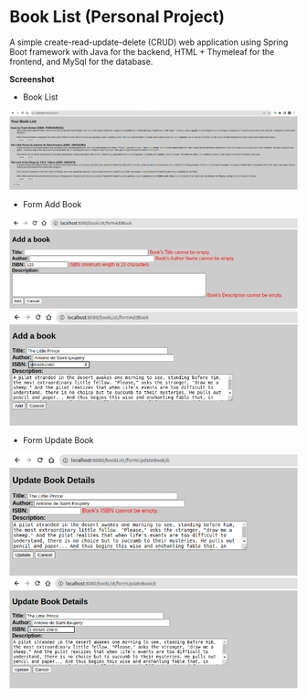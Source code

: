# Book List (Personal Project)

A simple create-read-update-delete (CRUD) web application using Spring Boot framework with Java for the backend, HTML + Thymeleaf for the frontend, and MySql for the database.

**Screenshot** <br/>
- Book List <br/>
<p float="left">
  <img src="https://github.com/muhammad-fachrizal/booklist/blob/main/screenshot/book_list.png" > <br/>
</p>

- Form Add Book <br/>
<p float="left">
  <img src="https://github.com/muhammad-fachrizal/booklist/blob/main/screenshot/form_add_book_1.png" > 
  <img src="https://github.com/muhammad-fachrizal/booklist/blob/main/screenshot/form_add_book_2.png" > 
</p>

- Form Update Book <br/>
<p float="left">
  <img src="https://github.com/muhammad-fachrizal/booklist/blob/main/screenshot/form_update_book_1.png" > 
  <img src="https://github.com/muhammad-fachrizal/booklist/blob/main/screenshot/form_update_book_2.png" > 
</p>
